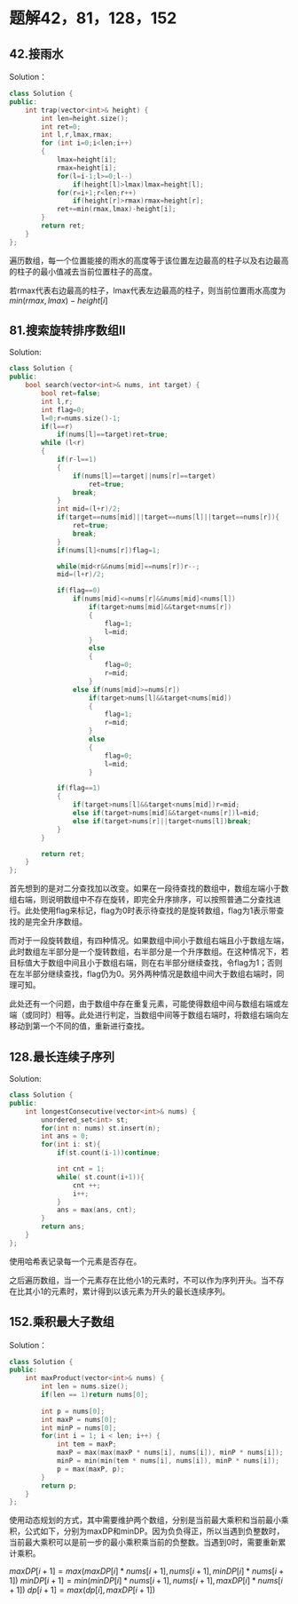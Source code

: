 # 题解42，81，128，152

## 42.接雨水

Solution：

```c++
class Solution {
public:
    int trap(vector<int>& height) {
        int len=height.size();
        int ret=0;
        int l,r,lmax,rmax;
        for (int i=0;i<len;i++)
        {
            lmax=height[i];
            rmax=height[i];
            for(l=i-1;l>=0;l--)
                if(height[l]>lmax)lmax=height[l];
            for(r=i+1;r<len;r++)
                if(height[r]>rmax)rmax=height[r];
            ret+=min(rmax,lmax)-height[i];
        }
        return ret;
    }
};
```

遍历数组，每一个位置能接的雨水的高度等于该位置左边最高的柱子以及右边最高的柱子的最小值减去当前位置柱子的高度。

若rmax代表右边最高的柱子，lmax代表左边最高的柱子，则当前位置雨水高度为$min(rmax,lmax)-height[i]$

## 81.搜索旋转排序数组II

Solution:

```c++
class Solution {
public:
    bool search(vector<int>& nums, int target) {
        bool ret=false;
        int l,r;
        int flag=0;
        l=0;r=nums.size()-1;
        if(l==r)
            if(nums[l]==target)ret=true;
        while (l<r)
        {
            if(r-l==1)
            {
                if(nums[l]==target||nums[r]==target)
                    ret=true;
                break;
            }
            int mid=(l+r)/2;
            if(target==nums[mid]||target==nums[l]||target==nums[r]){
                ret=true;
                break;
            }
            if(nums[l]<nums[r])flag=1;

            while(mid<r&&nums[mid]==nums[r])r--;
            mid=(l+r)/2;

            if(flag==0)
                if(nums[mid]<=nums[r]&&nums[mid]<nums[l])
                    if(target>nums[mid]&&target<nums[r])
                    {
                        flag=1;
                        l=mid;
                    }
                    else
                    {
                        flag=0;
                        r=mid;
                    }
                else if(nums[mid]>=nums[r])
                    if(target>nums[l]&&target<nums[mid])
                    {
                        flag=1;
                        r=mid;
                    }
                    else
                    {
                        flag=0;
                        l=mid;
                    }

            if(flag==1)
            {
                if(target>nums[l]&&target<nums[mid])r=mid;
                else if(target>nums[mid]&&target<nums[r])l=mid;
                else if(target>nums[r]||target<nums[l])break;
            }
        }

        return ret;
    }
};
```

首先想到的是对二分查找加以改变。如果在一段待查找的数组中，数组左端小于数组右端，则说明数组中不存在旋转，即完全升序排序，可以按照普通二分查找进行。此处使用flag来标记，flag为0时表示待查找的是旋转数组，flag为1表示带查找的是完全升序数组。

而对于一段旋转数组，有四种情况。如果数组中间小于数组右端且小于数组左端，此时数组左半部分是一个旋转数组，右半部分是一个升序数组。在这种情况下，若目标值大于数组中间且小于数组右端，则在右半部分继续查找，令flag为1；否则在左半部分继续查找，flag仍为0。另外两种情况是数组中间大于数组右端时，同理可知。

此处还有一个问题，由于数组中存在重复元素，可能使得数组中间与数组右端或左端（或同时）相等。此处进行判定，当数组中间等于数组右端时，将数组右端向左移动到第一个不同的值，重新进行查找。

## 128.最长连续子序列

Solution:

```c++
class Solution {
public:
    int longestConsecutive(vector<int>& nums) {
        unordered_set<int> st;
        for(int n: nums) st.insert(n);
        int ans = 0;
        for(int i: st){
            if(st.count(i-1))continue;

            int cnt = 1;
            while( st.count(i+1)){
                cnt ++;
                i++;
            }
            ans = max(ans, cnt);
        }
        return ans;
    }
};
```

使用哈希表记录每一个元素是否存在。

之后遍历数组，当一个元素存在比他小1的元素时，不可以作为序列开头。当不存在比其小1的元素时，累计得到以该元素为开头的最长连续序列。

## 152.乘积最大子数组

Solution：

```c++
class Solution {
public:
    int maxProduct(vector<int>& nums) {
        int len = nums.size();
        if(len == 1)return nums[0];
        
        int p = nums[0];
        int maxP = nums[0];
        int minP = nums[0];
        for(int i = 1; i < len; i++) {
            int tem = maxP;
            maxP = max(max(maxP * nums[i], nums[i]), minP * nums[i]);
            minP = min(min(tem * nums[i], nums[i]), minP * nums[i]);
            p = max(maxP, p);
        }
        return p;
    }
};
```

使用动态规划的方式，其中需要维护两个数组，分别是当前最大乘积和当前最小乘积，公式如下，分别为maxDP和minDP。因为负负得正，所以当遇到负整数时，当前最大乘积可以是前一步的最小乘积乘当前的负整数。当遇到0时，需要重新累计乘积。

$maxDP[i + 1] = max(maxDP[i] * nums[i + 1], nums[i + 1],minDP[i] * nums[i + 1])$
$minDP[i + 1] = min(minDP[i] * nums[i + 1], nums[i + 1],maxDP[i] * nums[i + 1])$
$dp[i + 1] = max(dp[i], maxDP[i + 1])$

